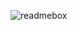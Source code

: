 ![readmebox](https://github.com/salluthdev/salluthdev/assets/83701344/0401554e-735f-4b2c-9303-1d27d126c92c)
